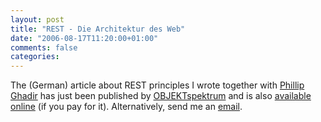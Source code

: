 ```yaml
---
layout: post
title: "REST - Die Architektur des Web"
date: "2006-08-17T11:20:00+01:00"
comments: false
categories: 
---
```


<p>The (German) article about REST principles I wrote together with <a href="/blog/pg/">Phillip Ghadir</a> has just been published by <a href="http://www.sigs-datacom.de/sd/publications/os/index.htm">OBJEKTspektrum</a> and is also <a href="http://www.sigs-datacom.de/sd/publications/pub_article_show.htm?&#38;AID=1912&#38;Table=sd_article">available online</a> (if you pay for it). Alternatively, send me an <a href="mailto:stefan.tilkov@innoq.com">email</a>.</p>


